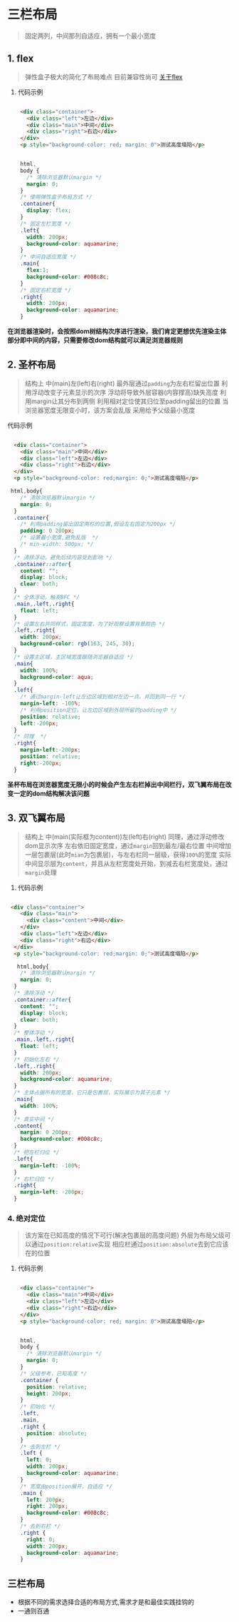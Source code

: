 # 三栏布局

> 固定两列，中间那列自适应，拥有一个最小宽度

## 1. flex

> 弹性盒子极大的简化了布局难点
> 目前兼容性尚可
> [关于flex](https://developer.mozilla.org/zh-CN/docs/Web/CSS/flex)

1. 代码示例

```html

    <div class="container">
      <div class="left">左边</div>
      <div class="main">中间</div>
      <div class="right">右边</div>
    </div>
    <p style="background-color: red; margin: 0">测试高度塌陷</p>

```

```css

    html,
    body {
      /* 清除浏览器默认margin */
      margin: 0;
    }
    /* 使用弹性盒子布局方式 */
    .container{
      display: flex;
    }
    /* 固定左栏宽度 */
    .left{
      width: 200px;
      background-color: aquamarine;
    }
    /* 中间自适应宽度 */
    .main{
      flex:1;
      background-color: #008c8c;
    }
    /* 固定右栏宽度 */
    .right{
      width: 200px;
      background-color: aquamarine;
    }

```





**在浏览器渲染时，会按照dom树结构次序进行渲染，我们肯定更想优先渲染主体部分即中间的内容，只需要修改dom结构就可以满足浏览器规则**
## 2. 圣杯布局

> 结构上 中(main)左(left)右(right)
> 最外层通过`padding`为左右栏留出位置
> 利用浮动改变子元素显示的次序
> 浮动将导致外层容器(内容撑高)缺失高度
> 利用margin让其分布到两侧
> 利用相对定位使其归位至padding留出的位置
> 当浏览器宽度无限变小时，该方案会乱版
> 采用给予父级最小宽度

代码示例

```html

  <div class="container">
    <div class="main">中间</div>
    <div class="left">左边</div>
    <div class="right">右边</div>
  </div>
  <p style="background-color: red;margin: 0;">测试高度塌陷</p>

```

```css
 html,body{
    /* 清除浏览器默认margin */
    margin: 0;
  }
  .container{
    /* 利用padding留出固定两栏的位置,假设左右固定为200px */
    padding: 0 200px;
    /* 设置最小宽度,避免乱版  */
    /* min-width: 500px; */
  }
  /* 清除浮动，避免后续内容受到影响 */
  .container::after{
    content: "";
    display: block;
    clear: both;
  }
  /* 全体浮动，触发BFC */
  .main,.left,.right{
    float: left;
  }
  /* 设置左右共同样式，固定宽度，为了好观察设置背景颜色 */
  .left,.right{
    width: 200px;
    background-color: rgb(163, 245, 30);
  }
  /* 设置主区域，主区域宽度跟随浏览器自适应 */
  .main{
    width: 100%;
    background-color: aqua;
  }
  .left{
    /* 通过margin-left让左边区域到相对左边一点，并回到同一行 */
    margin-left: -100%;
    /* 利用position定位，让左边区域到外层所留的padding中 */
    position: relative;
    left:-200px;
  }
  /* 同理  */
  .right{
    margin-left:-200px;
    position: relative;
    right:-200px;
  }

```

**圣杯布局在浏览器宽度无限小的时候会产生左右栏掉出中间栏行，双飞翼布局在改变一定的dom结构解决该问题**

## 3. 双飞翼布局

> 结构上 中(main(实际框为content))左(left)右(right)
> 同理，通过浮动修改dom显示次序
> 左右依旧固定宽度，通过`margin`回到最左/最右位置
> 中间增加一层包裹层(此时`mian`为包裹层)，与左右栏同一层级，获得`100%`的宽度
> 实际中间显示层为`content`，并且从左栏宽度处开始，到减去右栏宽度处，通过`margin`处理

1. 代码示例

```html

 <div class="container">
    <div class="main">
      <div class="content">中间</div>
    </div>
    <div class="left">左边</div>
    <div class="right">右边</div>
  </div>
  <p style="background-color: red;margin: 0;">测试高度塌陷</p>

```

```css
   html,body{
    /* 清除浏览器默认margin */
    margin: 0;
  }
  /* 清除浮动 */
  .container::after{
    content: "";
    display: block;
    clear: both;
  }
  /* 整体浮动 */
  .main,.left,.right{
    float: left;
  }
  /* 初始化左右 */
  .left,.right{
    width: 200px;
    background-color: aquamarine;
  }
  /* 主体占据所有的宽度，它只是包裹层，实际展示为其子元素 */
  .main{
    width: 100%;
  }
  /* 真实中间 */
  .content{
    margin: 0 200px;
    background-color: #008c8c;
  }
  /* 把左栏归位 */
  .left{
    margin-left: -100%;
  }
  /* 右栏归位 */
  .right{
    margin-left: -200px;
  }
```

### 4. 绝对定位

> 该方案在已知高度的情况下可行(解决包裹层的高度问题)
> 外层为布局父级可以通过`position:relative`实现
> 相应栏通过`position:absolute`去到它应该在的位置

1. 代码示例

```html

    <div class="container">
      <div class="main">中间</div>
      <div class="left">左边</div>
      <div class="right">右边</div>
    </div>
    <p style="background-color: red; margin: 0">测试高度塌陷</p>

```

```css

    html,
    body {
      /* 清除浏览器默认margin */
      margin: 0;
    }
    /* 父级参考，已知高度 */
    .container {
      position: relative;
      height: 200px;
    }
    /* 初始化 */
    .left,
    .main,
    .right {
      position: absolute;
    }
    /* 去到左栏 */
    .left {
      left: 0;
      width: 200px;
      background-color: aquamarine;
    }
    /* 宽度由position展开，自适应 */
    .main {
      left: 200px;
      right: 200px;
      background-color: #008c8c;
    }
    /* 去到右栏 */
    .right {
      right: 0;
      width: 200px;
      background-color: aquamarine;
    }

```

## 三栏布局

- 根据不同的需求选择合适的布局方式,需求才是和最佳实践挂钩的
- 一通则百通
